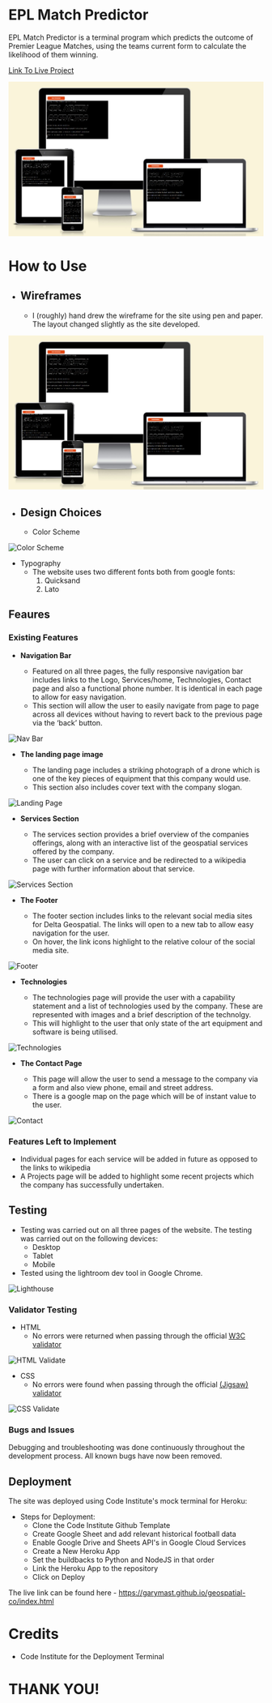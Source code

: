 # EPL Match Predictor

 EPL Match Predictor is a terminal program which predicts the outcome of Premier League Matches, using the teams current form to calculate the likelihood of them winning.

[Link To Live Project](https://gm-epl-prediction-dedf30f0a371.herokuapp.com/)

![Responsive Mockup](images/amIResponsive.jpg)

# How to Use
- ## Wireframes
  - I (roughly) hand drew the wireframe for the site using pen and paper. The layout changed slightly as the site developed.
  
![Wireframe](images/amIResponsive.jpg)

- ## Design Choices
  - Color Scheme

![Color Scheme](assets/images/readme_images/colour-pallete.png) 

  - Typography
    - The website uses two different fonts both from google fonts:
      1. Quicksand
      2. Lato

## Feaures 

### Existing Features

- __Navigation Bar__

  - Featured on all three pages, the fully responsive navigation bar includes links to the Logo, Services/home, Technologies, Contact page and also a functional phone  number. It is identical in each page to allow for easy navigation.
  - This section will allow the user to easily navigate from page to page across all devices without having to revert back to the previous page via the ‘back’ button. 

![Nav Bar](assets/images/readme_images/navbar.jpg)

- __The landing page image__

  - The landing page includes a striking photograph of a drone which is one of the key pieces of equipment that this company would use.
  - This section also includes cover text with the company slogan.

![Landing Page](assets/images/readme_images/landing-image.jpg)

- __Services Section__

  - The services section provides a brief overview of the companies offerings, along with an interactive list of the geospatial services offered by the company.
  - The user can click on a service and be redirected to a wikipedia page with further information about that service.

![Services Section](assets/images/readme_images/services.jpg)

- __The Footer__ 

  - The footer section includes links to the relevant social media sites for Delta Geospatial. The links will open to a new tab to allow easy navigation for the user. 
  - On hover, the link icons highlight to the relative colour of the social media site.

![Footer](assets/images/readme_images/footer.jpg)

- __Technologies__

  - The technologies page will provide the user with a capability statement and a list of technologies used by the company. These are represented with images and a brief description of the technolgy.
  - This will highlight to the user that only state of the art equipment and software is being utilised.

![Technologies](assets/images/readme_images/technologies.jpg)

- __The Contact Page__

  - This page will allow the user to send a message to the company via a form and also view phone, email and street address.
  - There is a google map on the page which will be of instant value to the user.

![Contact](assets/images/readme_images/contact-page.jpg)

### Features Left to Implement

- Individual pages for each service will be added in future as opposed to the links to wikipedia
- A Projects page will be added to highlight some recent projects which the company has successfully undertaken.

## Testing 

- Testing was carried out on all three pages of the website. The testing was carried out on the following devices:
  - Desktop
  - Tablet
  - Mobile
- Tested using the lightroom dev tool in Google Chrome.

![Lighthouse](assets/images/readme_images/lighthouse.jpg)

### Validator Testing 

- HTML
  - No errors were returned when passing through the official [W3C validator](https://validator.w3.org/nu/?doc=https%3A%2F%2Fgarymast.github.io%2Fgeospatial-co%2Findex.html)

![HTML Validate](assets/images/readme_images/html-check.jpg)

- CSS
  - No errors were found when passing through the official [(Jigsaw) validator](https://jigsaw.w3.org/css-validator/validator?uri=https%3A%2F%2Fgarymast.github.io%2Fgeospatial-co%2Findex.html&profile=css3svg&usermedium=all&warning=1&vextwarning=&lang=en)

![CSS Validate](assets/images/readme_images/css-check.jpg)

### Bugs and Issues

Debugging and troubleshooting was done continuously throughout the development process. All known bugs have now been removed.

## Deployment

The site was deployed using Code Institute's mock terminal for Heroku:
- Steps for Deployment:
  - Clone the Code Institute Github Template
  - Create Google Sheet and add relevant historical football data
  - Enable Google Drive and Sheets API's in Google Cloud Services
  - Create a New Heroku App
  - Set the buildbacks to Python and NodeJS in that order
  - Link the Heroku App to the repository
  - Click on Deploy

The live link can be found here - https://garymast.github.io/geospatial-co/index.html

# Credits 

- Code Institute for the Deployment Terminal

# THANK YOU!
